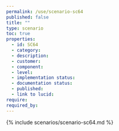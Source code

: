 ```yaml
---
permalink: /use/scenario-sc64
published: false
title: ""
type: scenario
toc: true
properties:
  - id: SC64
  - category:
  - description:
  - customer:
  - component:
  - level:
  - implementation status:
  - documentation status:
  - published:
  - link to lucid:
require:
required_by:
---
```


{% include scenarios/scenario-sc64.md %}
